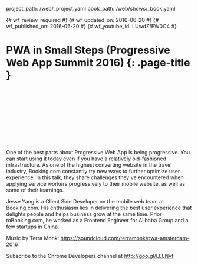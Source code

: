 project_path: /web/_project.yaml
book_path: /web/shows/_book.yaml

{# wf_review_required #}
{# wf_updated_on: 2016-06-20 #}
{# wf_published_on: 2016-06-20 #}
{# wf_youtube_id: LUwdZfEW0C4 #}

# PWA in Small Steps (Progressive Web App Summit 2016) {: .page-title }


<div class="video-wrapper">
  <iframe class="devsite-embedded-youtube-video" data-video-id="LUwdZfEW0C4"
          data-autohide="1" data-showinfo="0" frameborder="0" allowfullscreen>
  </iframe>
</div>


One of the best parts about Progressive Web App is being progressive. You can start using it today even if you have a relatively old-fashioned infrastructure. As one of the highest converting website in the travel industry, Booking.com constantly try new ways to further optimize user experience. In this talk, they share challenges they've encountered when applying service workers progressively to their mobile website, as well as some of their learnings.

Jesse Yang is a Client Side Developer on the mobile web team at Booking.com. His enthusiasm lies in delivering the best user experience that delights people and helps business grow at the same time. Prior toBooking.com, he worked as a Frontend Engineer for Alibaba Group and a few startups in China.

Music by Terra Monk: https://soundcloud.com/terramonk/pwa-amsterdam-2016

Subscribe to the Chrome Developers channel at http://goo.gl/LLLNvf
